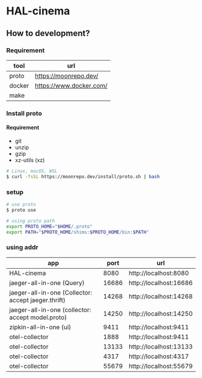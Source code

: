 # HAL-cinema

## How to development?

### Requirement
| tool | url |
|--|--|
| proto | https://moonrepo.dev/ |
| docker | https://www.docker.com/ |
| make | |

### Install proto
#### Requirement
- git
- unzip
- gzip
- xz-utils (xz)

```bash
# Linux, macOS, WSL
$ curl -fsSL https://moonrepo.dev/install/proto.sh | bash
```

### setup

```bash
# use proto
$ proto use

# using proto path
export PROTO_HOME="$HOME/.proto"
export PATH="$PROTO_HOME/shims:$PROTO_HOME/bin:$PATH"
```

### using addr

| app | port | url |
|--|--|--|
| HAL-cinema | 8080 | http://localhost:8080 |
| jaeger-all-in-one (Query) | 16686 | http://localhost:16686 |
| jaeger-all-in-one (Collector: accept jaeger.thrift) | 14268 | http://localhost:14268 |
| jaeger-all-in-one (collector: accept model.proto) | 14250 | http://localhost:14250 |
| zipkin-all-in-one (ui) | 9411 | http://localhost:9411 |
| otel-collector | 1888 | http://localhost:9411 |
| otel-collector | 13133 | http://localhost:13133 |
| otel-collector | 4317 | http://localhost:4317 |
| otel-collector | 55679 | http://localhost:55679 |
